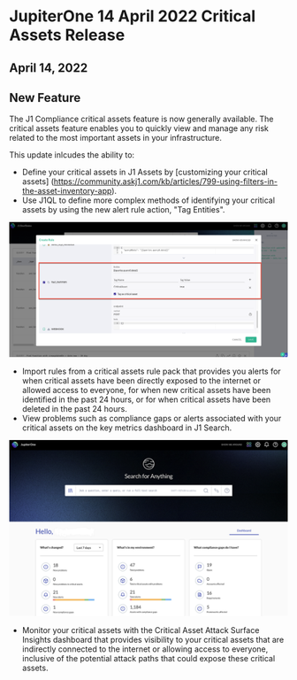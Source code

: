 # JupiterOne 14 April 2022 Critical Assets Release

## April 14, 2022

## New Feature
The J1 Compliance critical assets feature is now generally available. The critical assets feature enables you to quickly view and manage any risk related to the most important assets in your infrastructure.

This update inlcudes the ability to:
- Define your critical assets in J1 Assets by [customizing your critical assets] (https://community.askj1.com/kb/articles/799-using-filters-in-the-asset-inventory-app).
- Use J1QL to define more complex methods of identifying your critical assets by using the new alert rule action, "Tag Entities".

![](../assets/Tag_Critical_Assets.png)

- Import rules from a critical assets rule pack that provides you alerts for when critical assets have been directly exposed to the internet or allowed access to everyone, for when new critical assets have been identified in the past 24 hours, or for when critical assets have been deleted in the past 24 hours.
- View problems such as compliance gaps or alerts associated with your critical assets on the key metrics dashboard in J1 Search.

![](../assets/home-kpis.png)

- Monitor your critical assets with the Critical Asset Attack Surface Insights dashboard that provides visibility to your critical assets that are indirectly connected to the internet or allowing access to everyone, inclusive of the potential attack paths that could expose these critical assets.
